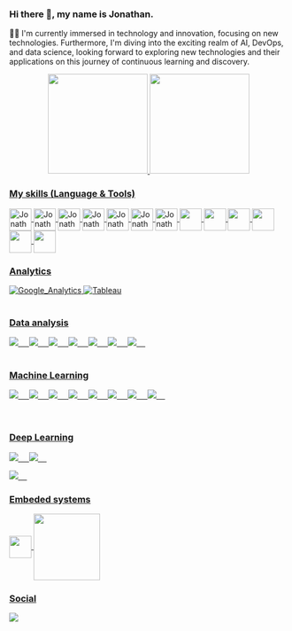 ### Hi there 👋,  my name is Jonathan.

🕵️‍♂️ I'm currently immersed in technology and innovation, focusing on new technologies. Furthermore,  I'm diving into the exciting realm of AI, DevOps, and data science, looking forward to exploring new technologies and their applications on this journey of continuous learning and discovery.                                                             

<div align="center">
  <a href="https://github.com/JonathanCristovao">
  <img height="180em" src="https://github-readme-stats.vercel.app/api?username=JonathanCristovao&layout=compact&langs_count=16&theme=dark&include_all_commits=true&count_private=true"/>

  <a href="https://github.com/JonathanCristovao">
  
  <img height="180em" src="https://github-readme-stats.vercel.app/api/top-langs/?username=JonathanCristovao&layout=compact&langs_count=7&theme=dark" />
</div>  
    
    
  
### My skills (Language & Tools)
<div style="display: inline_block><br>

<img align ="center" alt = "Jonathan-C" hight ="30" width = "40" src="https://cdn.jsdelivr.net/gh/devicons/devicon/icons/c/c-original.svg" />
<img align ="center" alt = "Jonathan-Cplusplus" hight ="30" width = "40" src="https://cdn.jsdelivr.net/gh/devicons/devicon/icons/cplusplus/cplusplus-original.svg" />
<img align ="center" alt = "Jonathan-Python" hight ="30" width = "40" src="https://cdn.jsdelivr.net/gh/devicons/devicon/icons/python/python-original.svg" />
<img align ="center" alt = "Jonathan-TensorFlow" hight ="30" width = "40"src="https://cdn.jsdelivr.net/gh/devicons/devicon/icons/tensorflow/tensorflow-original.svg" />
<img align ="center" alt = "Jonathan-Flutter" hight ="30" width = "40" src="https://cdn.jsdelivr.net/gh/devicons/devicon/icons/flutter/flutter-original.svg" />
<img align ="center" alt = "Jonathan-Firebase" hight ="30" width = "40" src="https://cdn.jsdelivr.net/gh/devicons/devicon/icons/firebase/firebase-plain-wordmark.svg" />                                                                                                                                                     
<img align ="center" alt = "Jonathan-GitHub" hight ="30" width = "40" src="https://cdn.jsdelivr.net/gh/devicons/devicon/icons/github/github-original.svg" />
<img align ="center" alt = "Jonathan-Gitbash" hight ="30" width = "40" src="https://cdn.jsdelivr.net/gh/devicons/devicon/icons/git/git-plain-wordmark.svg" />
<img align ="center" alt alt = "Jonathan-Jupyter" hight ="30" width = "40" src="https://cdn.jsdelivr.net/gh/devicons/devicon/icons/jupyter/jupyter-original-wordmark.svg" />
<img align ="center" alt alt = "Jonathan-Vscode" hight ="30" width = "40" src="https://cdn.jsdelivr.net/gh/devicons/devicon/icons/vscode/vscode-original-wordmark.svg" />
<img align ="center" alt alt = "Jonathan-Linux" hight ="30" width = "40" src="https://cdn.jsdelivr.net/gh/devicons/devicon/icons/linux/linux-original.svg" />
<img align ="center" alt alt = "Jonathan-Postgresql" hight ="30" width = "40"src="https://cdn.jsdelivr.net/gh/devicons/devicon/icons/postgresql/postgresql-original-wordmark.svg" />
<img align ="center" alt alt = "Jonathan-Mysql" hight ="30" width = "40" src="https://cdn.jsdelivr.net/gh/devicons/devicon/icons/mysql/mysql-original-wordmark.svg" />
<img align ="center" alt alt = "Jonathan-Docker" hight ="30" width = "40" src="https://icongr.am/devicon/docker-original.svg?size=128&color=currentColor" />

 
 
 

### Analytics
![Google_Analytics](https://img.shields.io/badge/Google%20Analytics-E37400?style=for-the-badge&logo=google%20analytics&logoColor=white)
![Tableau](https://img.shields.io/badge/Tableau-E97627?style=for-the-badge&logo=Tableau&logoColor=white)
<br/>
<br/>

### Data analysis
<img src="https://img.shields.io/badge/-Numpy-181717?style=for-the-badge&logo=Numpy" />&nbsp;&nbsp;&nbsp;&nbsp;
<img src="https://img.shields.io/badge/-Matplotlib-181717?style=for-the-badge&logo=Matplotlib" />&nbsp;&nbsp;&nbsp;&nbsp;
<img src="https://img.shields.io/badge/-Seaborn-181717?style=for-the-badge&logo=Seaborn" />&nbsp;&nbsp;&nbsp;&nbsp;
<img src="https://img.shields.io/badge/-Pandas-181717?style=for-the-badge&logo=Pandas" />&nbsp;&nbsp;&nbsp;&nbsp;
<img src="https://img.shields.io/badge/-ggplot2-181717?style=for-the-badge&logo=ggplot2" />&nbsp;&nbsp;&nbsp;&nbsp;
<img src="https://img.shields.io/badge/-Plotly-181717?style=for-the-badge&logo=Plotly" />&nbsp;&nbsp;&nbsp;&nbsp;
<img src="https://img.shields.io/badge/-SciPy -181717?style=for-the-badge&logo=SciPy" />&nbsp;&nbsp;&nbsp;&nbsp;
<br/>
<br/>
  
### Machine Learning
<img src="https://img.shields.io/badge/-Machine learning-181717?style=for-the-badge&logo=Machine_learning" />&nbsp;&nbsp;&nbsp;&nbsp;
<img src="https://img.shields.io/badge/-Regression model-181717?style=for-the-badge&logo=Regression_model" />&nbsp;&nbsp;&nbsp;&nbsp;
<img src="https://img.shields.io/badge/-Classification-181717?style=for-the-badge&logo=classification" />&nbsp;&nbsp;&nbsp;&nbsp;
<img src="https://img.shields.io/badge/-Data analysis-181717?style=for-the-badge&logo=Data_analysis" />&nbsp;&nbsp;&nbsp;&nbsp;
<img src="https://img.shields.io/badge/-Recommendation systems-181717?style=for-the-badge&logo=recommendation_systems" />&nbsp;&nbsp;&nbsp;&nbsp;
<img src="https://img.shields.io/badge/-Supervised algorithms-181717?style=for-the-badge&logo=supervised_algorithms" />&nbsp;&nbsp;&nbsp;&nbsp;
<img src="https://img.shields.io/badge/-unsupervised algorithms-181717?style=for-the-badge&logo=unsupervised_algorithms" />&nbsp;&nbsp;&nbsp;&nbsp;
<img src="https://img.shields.io/badge/-Time series-181717?style=for-the-badge&logo=Time_series" />&nbsp;&nbsp;&nbsp;&nbsp;
<br/>
<br/>
<br/>
  
### Deep Learning
<img src="https://img.shields.io/badge/-ANN Artificial neural network-181717?style=for-the-badge&logo=ANN_Artificial_neural_network" />&nbsp;&nbsp;&nbsp;&nbsp;
<img src="https://img.shields.io/badge/-CNN Convolutional-181717?style=for-the-badge&logo= ANN_Convolutional" />&nbsp;&nbsp;&nbsp;&nbsp;
                                                   
<img src="https://img.shields.io/badge/-Computer vision-181717?style=for-the-badge&logo=Computer_Vision" />&nbsp;&nbsp;&nbsp;&nbsp;
  
                                                                                                                                   

### Embeded systems 
 <img align ="center" alt alt = "Jonathan-Arduino" hight ="30" width = "40"  src="https://cdn.jsdelivr.net/gh/devicons/devicon/icons/arduino/arduino-original-wordmark.svg" />    
<img align ="center" alt alt = "Jonathan-Raspberry" hight ="90" width = "120" src="https://cdn.jsdelivr.net/gh/devicons/devicon/icons/raspberrypi/raspberrypi-original-wordmark.svg" />
  
  
### Social
 
   <a href= "https://www.linkedin.com/in/jonathan-cristovao" target="_blank"><img src="https://img.shields.io/badge/LinkedIn-0077B5?style=for-the-badge&logo=linkedin&logoColor=white" target="_blank"></a>
   

   


                                                                                                                                                      
    
